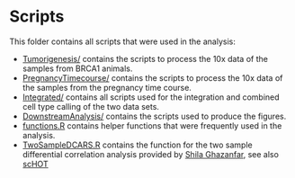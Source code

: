 # Scripts
This folder contains all scripts that were used in the analysis:

- [Tumorigenesis/](Tumorigenesis/) contains the scripts to process the 10x data of the samples from BRCA1 animals.
- [PregnancyTimecourse/](PregnancyTimecourse/) contains the scripts to process the 10x data of the samples from the pregnancy time course.
- [Integrated/](Integrated/) contains all scripts used for the integration and combined cell type calling of the two data sets.
- [DownstreamAnalysis/](DownstreamAnalysis/) contains the scripts used to produce the figures.
- [functions.R](functions.R) contains helper functions that were frequently used in the analysis.
- [TwoSampleDCARS.R](TwoSampleDCARS.R) contains the function for the two sample differential correlation analysis provided by [Shila Ghazanfar](https://github.com/shazanfar), see also [scHOT](https://www.nature.com/articles/s41592-020-0885-x)
